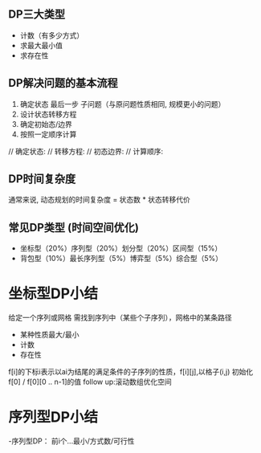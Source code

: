## DP三大类型
- 计数（有多少方式）
- 求最大最小值
- 求存在性

## DP解决问题的基本流程
1. 确定状态 最后一步 子问题（与原问题性质相同, 规模更小的问题）
2. 设计状态转移方程
3. 确定初始态/边界
4. 按照一定顺序计算

// 确定状态:
// 转移方程:
// 初态边界:
// 计算顺序:

## DP时间复杂度
通常来说, 动态规划的时间复杂度 = 状态数 * 状态转移代价

## 常见DP类型  (时间空间优化)
- 坐标型（20%）序列型（20%）划分型（20%）区间型（15%）
- 背包型（10%）最长序列型（5%）博弈型（5%）综合型（5%）

# 坐标型DP小结
给定一个序列或网格
需找到序列中（某些个子序列），网格中的某条路径
- 某种性质最大/最小
- 计数
- 存在性

f[i]的下标i表示以ai为结尾的满足条件的子序列的性质，f[i][j],以格子(i,j)
初始化 f[0] / f[0][0 .. n-1]的值
follow up:滚动数组优化空间

# 序列型DP小结
-序列型DP： 前i个...最小/方式数/可行性
